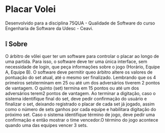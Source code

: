 
# Placar Volei
Desenvolvido para a disciplina 75QUA - Qualidade de Software do curso Engenharia de Software da Udesc - Ceavi.

## :grey_exclamation: Sobre 

O árbitro de vôlei quer ter um software para controlar o placar ao longo de uma partida.
Para isso, o software deve ter uma única interface, sem necessidade de login, que peça informações sobre o jogo (Horário, Equipe A, Equipe B).
O software deve permitir queo árbitro altere os valores de pontuação do set atual, até o mesmo ser finalizado. 
Lembrando que os 4 primeiros setsterminam em 25 ou até um dos adversários tiverem 2 pontos de vantagem.
O quinto (set) termina em 15 pontos ou até um dos adversários terem2 pontos de vantagem.
Ao terminar a digitação, caso o sistema identifique final do set, deve pedir confirmação do usuário e finalizar o set, deixando registrado o placar de cada set já jogado,
assim como o número de sets ganhos por cada equipe e habilitara digitação do próximo set.
Caso o sistema identifique término de jogo, deve pedir uma confirmação e então mostrar o time vencedor.O término do jogo acontece quando uma das equipes vencer 3 sets.



